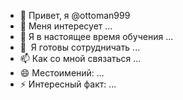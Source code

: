 - 👋 Привет, я @ottoman999
- 👀 Меня интересует ...
- 🌱 Я в настоящее время обучения ...
- 💞 ️ Я готовы сотрудничать ...
- 📫 Как со мной связаться ...
- 😄 Местоимений: ...
- ⚡ Интересный факт: ...

<!---
ottoman 999/ottoman 999 является "специальным" репозиторием, потому что его "README.md` (этот файл) отображается в вашем профиле на GitHub.
Вы можете перейти по ссылке предварительного просмотра, чтобы ознакомиться с внесенными изменениями.
--->
